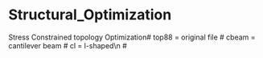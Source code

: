# Structural_Optimization #
Stress Constrained topology Optimization#
top88 = original file #
cbeam = cantilever beam #
cl = l-shaped\n #